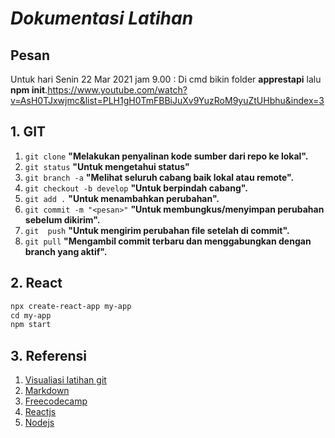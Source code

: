 # _Dokumentasi Latihan_

## Pesan
Untuk hari Senin 22 Mar 2021 jam 9.00 : Di cmd bikin folder **apprestapi** lalu **npm init**.https://www.youtube.com/watch?v=AsH0TJxwjmc&list=PLH1gH0TmFBBiJuXv9YuzRoM9yuZtUHbhu&index=3

## 1. GIT

1. `git clone` **"Melakukan penyalinan kode sumber dari repo ke lokal".**
2. `git status` **"Untuk mengetahui status"**
3. `git branch -a` **"Melihat seluruh cabang baik lokal atau remote".**
4. `git checkout -b develop` **"Untuk berpindah cabang".**
5. `git add .` **"Untuk menambahkan perubahan".**
6. `git commit -m "<pesan>"` **"Untuk membungkus/menyimpan perubahan sebelum dikirim".**
7. `git  push` **"Untuk mengirim perubahan file setelah di commit".**
8. `git pull` **"Mengambil commit terbaru dan menggabungkan dengan branch yang aktif".**

## 2. React

```markdown
npx create-react-app my-app
cd my-app
npm start
```
## 3. Referensi

1. [Visualiasi latihan git](https://learngitbranching.js.org/)
2. [Markdown](https://guides.github.com/features/mastering-markdown/)
3. [Freecodecamp](https://www.freecodecamp.org/)
4. [Reactjs](https://reactjs.org/docs/create-a-new-react-app.html)
5. [Nodejs](https://www.youtube.com/watch?v=_t3pUzdaRx4&list=PLH1gH0TmFBBiJuXv9YuzRoM9yuZtUHbhu&index=1)
